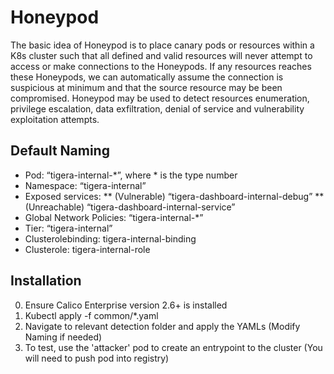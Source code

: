 # Honeypod
The basic idea of Honeypod is to place canary pods or resources within a K8s cluster such that all defined and valid resources will never attempt to access or make connections to the Honeypods. If any resources reaches these Honeypods, we can automatically assume the connection is suspicious at minimum and that the source resource may be been compromised.
Honeypod may be used to detect resources enumeration, privilege escalation, data exfiltration, denial of service and vulnerability exploitation attempts. 


## Default Naming
* Pod:  “tigera-internal-\*”, where \* is the type number
* Namespace: “tigera-internal”
* Exposed services: 
** (Vulnerable) “tigera-dashboard-internal-debug”
** (Unreachable) “tigera-dashboard-internal-service”
* Global Network Policies: “tigera-internal-\*”
* Tier: “tigera-internal”
* Clusterolebinding: tigera-internal-binding
* Clusterole: tigera-internal-role

## Installation
0. Ensure Calico Enterprise version 2.6+ is installed
1. Kubectl apply -f common/\*.yaml
2. Navigate to relevant detection folder and apply the YAMLs (Modify Naming if needed)
3. To test, use the 'attacker' pod to create an entrypoint to the cluster (You will need to push pod into registry)
